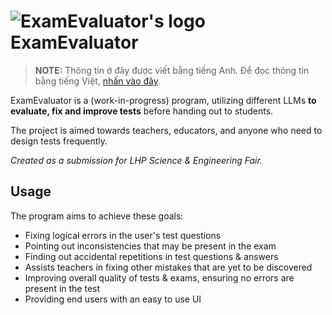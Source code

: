 # ![ExamEvaluator's logo](https://github.com/ExamEvaluator.png?size=40) ExamEvaluator

> **NOTE:** Thông tin ở đây được viết bằng tiếng Anh. Để đọc thông tin bằng tiếng Việt, [nhấn vào đây](profile/README_VI.md).

ExamEvaluator is a (work-in-progress) program, utilizing different LLMs **to evaluate, fix and improve tests** before handing out to students.

The project is aimed towards teachers, educators, and anyone who need to design tests frequently.

*Created as a submission for LHP Science & Engineering Fair.*

## Usage

The program aims to achieve these goals:

- Fixing logical errors in the user's test questions
- Pointing out inconsistencies that may be present in the exam
- Finding out accidental repetitions in test questions & answers
- Assists teachers in fixing other mistakes that are yet to be discovered
- Improving overall quality of tests & exams, ensuring no errors are present in the test
- Providing end users with an easy to use UI

